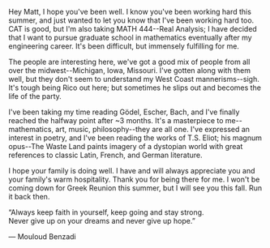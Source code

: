 Hey Matt, I hope you've been well. I know you've been working hard this summer, and just wanted to let you know that I've been working hard too. CAT is good, but I'm also taking MATH 444--Real Analysis; I have decided that I want to pursue graduate school in mathematics eventually after my engineering career. It's been difficult, but immensely fulfilling for me.

The people are interesting here, we've got a good mix of people from all over the midwest--Michigan, Iowa, Missouri. I've gotten along with them well, but they don't seem to understand my West Coast mannerisms--sigh. It's tough being Rico out here; but sometimes he slips out and becomes the life of the party.

I've been taking my time reading Gödel, Escher, Bach, and I've finally reached the halfway point after ~3 months. It's a masterpiece to me--mathematics, art, music, philosophy--they are all one. I've expressed an interest in poetry, and I've been reading the works of T.S. Eliot; his magnum opus--The Waste Land paints imagery of a dystopian world with great references to classic Latin, French, and German literature. 

I hope your family is doing well. I have and will always appreciate you and your family's warm hospitality. Thank you for being there for me. I won't be coming down for Greek Reunion this summer, but I will see you this fall. Run it back then. 

“Always keep faith in yourself, keep going and stay strong.   
Never give up on your dreams and never give up hope.”  

― Mouloud Benzadi




